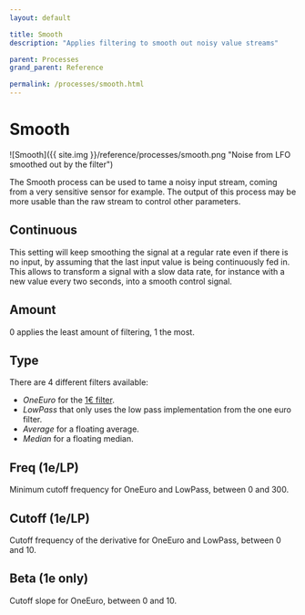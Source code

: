 ```yaml
---
layout: default

title: Smooth
description: "Applies filtering to smooth out noisy value streams"

parent: Processes
grand_parent: Reference

permalink: /processes/smooth.html
---
```

# Smooth

![Smooth]({{ site.img }}/reference/processes/smooth.png "Noise from LFO smoothed out by the filter")

The Smooth process can be used to tame a noisy input stream, coming from a very sensitive sensor for example. The output of this process may be more usable than the raw stream to control other parameters.

## Continuous

This setting will keep smoothing the signal at a regular rate even if there is no input, by assuming that the last input value is being continuously fed in.
This allows to transform a signal with a slow data rate, for instance with a new value every two seconds, into a smooth control signal.

## Amount

0 applies the least amount of filtering, 1 the most.

## Type

There are 4 different filters available: 
* _OneEuro_ for the [1€ filter](https://cristal.univ-lille.fr/~casiez/1euro/).
* _LowPass_ that only uses the low pass implementation from the one euro filter.
* _Average_ for a floating average.
* _Median_ for a floating median.

## Freq (1e/LP)

Minimum cutoff frequency for OneEuro and LowPass, between 0 and 300.

## Cutoff (1e/LP)

Cutoff frequency of the derivative for OneEuro and LowPass, between 0 and 10.

## Beta (1e only)

Cutoff slope for OneEuro, between 0 and 10.